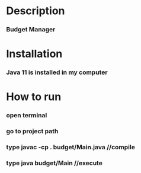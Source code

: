 # Description
### Budget Manager
# Installation

### Java 11 is installed in my computer

# How to run

### open terminal
### go to project path
### type javac -cp . budget/Main.java //compile
### type java budget/Main //execute
